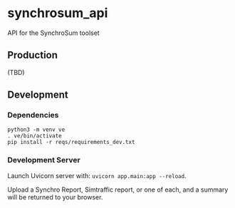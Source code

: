 # synchrosum_api
API for the SynchroSum toolset
## Production

(TBD)

## Development

### Dependencies 

```
python3 -m venv ve
. ve/bin/activate
pip install -r reqs/requirements_dev.txt
```

### Development Server

Launch Uvicorn server with: `uvicorn app.main:app --reload`.

Upload a Synchro Report, Simtraffic report, or one of each, and a summary will be returned to your browser. 

